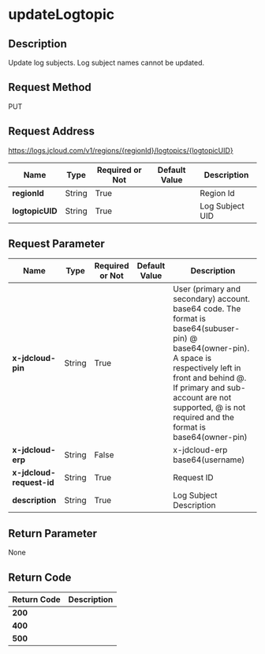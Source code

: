 # updateLogtopic


## Description
Update log subjects. Log subject names cannot be updated.

## Request Method
PUT

## Request Address
https://logs.jcloud.com/v1/regions/{regionId}/logtopics/{logtopicUID}

|Name|Type|Required or Not|Default Value|Description|
|---|---|---|---|---|
|**regionId**|String|True| |Region Id|
|**logtopicUID**|String|True| |Log Subject UID|

## Request Parameter
|Name|Type|Required or Not|Default Value|Description|
|---|---|---|---|---|
|**x-jdcloud-pin**|String|True| |User (primary and secondary) account. base64 code. The format is base64(subuser-pin) @ base64(owner-pin). A space is respectively left in front and behind @. If primary and sub-account are not supported, @ is not required and the format is base64(owner-pin)|
|**x-jdcloud-erp**|String|False| |x-jdcloud-erp   base64(username)|
|**x-jdcloud-request-id**|String|True| |Request ID|
|**description**|String|True| |Log Subject Description|


## Return Parameter
None


## Return Code
|Return Code|Description|
|---|---|
|**200**||
|**400**||
|**500**||
